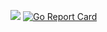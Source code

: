 [![](https://img.shields.io/static/v1?label=godev&message=reference&color=00add8)](https://pkg.go.dev/github.com/aruiz14?tab=doc)
[![Go Report Card](https://goreportcard.com/badge/github.com/aruiz14/slice)](https://goreportcard.com/report/github.com/aruiz14/slice)
